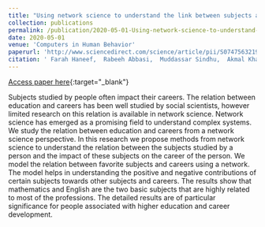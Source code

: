 ```yaml
---
title: "Using network science to understand the link between subjects and professions"
collection: publications
permalink: /publication/2020-05-01-Using-network-science-to-understand-the-link-between-subjects-and-professions
date: 2020-05-01
venue: 'Computers in Human Behavior'
paperurl: 'http://www.sciencedirect.com/science/article/pii/S0747563219304479'
citation: ' Farah Haneef,  Rabeeh Abbasi,  Muddassar Sindhu,  Akmal Khattak,  Muhammad Noor,  Naif Aljohani,  Ali Daud,  Sachi Arafat, &quot;Using network science to understand the link between subjects and professions.&quot; Computers in Human Behavior, 2020.'
---
```


[Access paper here](http://www.sciencedirect.com/science/article/pii/S0747563219304479){:target="_blank"}

Subjects studied by people often impact their careers. The relation between education and careers has been well studied by social scientists, however limited research on this relation is available in network science. Network science has emerged as a promising field to understand complex systems. We study the relation between education and careers from a network science perspective. In this research we propose methods from network science to understand the relation between the subjects studied by a person and the impact of these subjects on the career of the person. We model the relation between favorite subjects and careers using a network. The model helps in understanding the positive and negative contributions of certain subjects towards other subjects and careers. The results show that mathematics and English are the two basic subjects that are highly related to most of the professions. The detailed results are of particular significance for people associated with higher education and career development.
